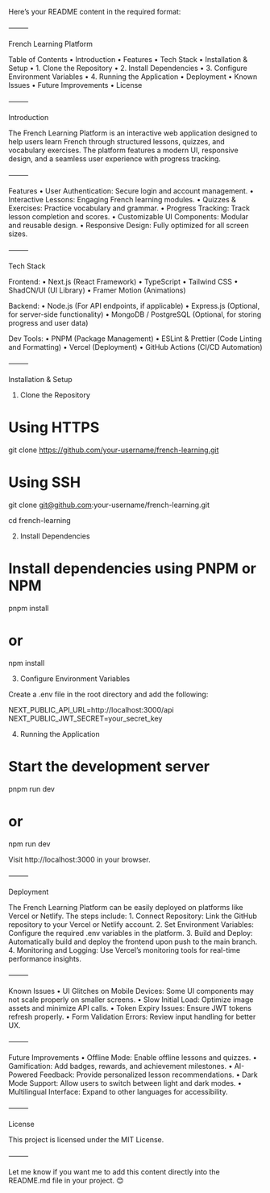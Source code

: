 Here’s your README content in the required format:

⸻

French Learning Platform

Table of Contents
	•	Introduction
	•	Features
	•	Tech Stack
	•	Installation & Setup
	•	1. Clone the Repository
	•	2. Install Dependencies
	•	3. Configure Environment Variables
	•	4. Running the Application
	•	Deployment
	•	Known Issues
	•	Future Improvements
	•	License

⸻

Introduction

The French Learning Platform is an interactive web application designed to help users learn French through structured lessons, quizzes, and vocabulary exercises. The platform features a modern UI, responsive design, and a seamless user experience with progress tracking.

⸻

Features
	•	User Authentication: Secure login and account management.
	•	Interactive Lessons: Engaging French learning modules.
	•	Quizzes & Exercises: Practice vocabulary and grammar.
	•	Progress Tracking: Track lesson completion and scores.
	•	Customizable UI Components: Modular and reusable design.
	•	Responsive Design: Fully optimized for all screen sizes.

⸻

Tech Stack

Frontend:
	•	Next.js (React Framework)
	•	TypeScript
	•	Tailwind CSS
	•	ShadCN/UI (UI Library)
	•	Framer Motion (Animations)

Backend:
	•	Node.js (For API endpoints, if applicable)
	•	Express.js (Optional, for server-side functionality)
	•	MongoDB / PostgreSQL (Optional, for storing progress and user data)

Dev Tools:
	•	PNPM (Package Management)
	•	ESLint & Prettier (Code Linting and Formatting)
	•	Vercel (Deployment)
	•	GitHub Actions (CI/CD Automation)

⸻

Installation & Setup

1. Clone the Repository

# Using HTTPS
git clone https://github.com/your-username/french-learning.git

# Using SSH
git clone git@github.com:your-username/french-learning.git

cd french-learning

2. Install Dependencies

# Install dependencies using PNPM or NPM
pnpm install
# or
npm install

3. Configure Environment Variables

Create a .env file in the root directory and add the following:

NEXT_PUBLIC_API_URL=http://localhost:3000/api
NEXT_PUBLIC_JWT_SECRET=your_secret_key

4. Running the Application

# Start the development server
pnpm run dev
# or
npm run dev

Visit http://localhost:3000 in your browser.

⸻

Deployment

The French Learning Platform can be easily deployed on platforms like Vercel or Netlify. The steps include:
	1.	Connect Repository: Link the GitHub repository to your Vercel or Netlify account.
	2.	Set Environment Variables: Configure the required .env variables in the platform.
	3.	Build and Deploy: Automatically build and deploy the frontend upon push to the main branch.
	4.	Monitoring and Logging: Use Vercel’s monitoring tools for real-time performance insights.

⸻

Known Issues
	•	UI Glitches on Mobile Devices: Some UI components may not scale properly on smaller screens.
	•	Slow Initial Load: Optimize image assets and minimize API calls.
	•	Token Expiry Issues: Ensure JWT tokens refresh properly.
	•	Form Validation Errors: Review input handling for better UX.

⸻

Future Improvements
	•	Offline Mode: Enable offline lessons and quizzes.
	•	Gamification: Add badges, rewards, and achievement milestones.
	•	AI-Powered Feedback: Provide personalized lesson recommendations.
	•	Dark Mode Support: Allow users to switch between light and dark modes.
	•	Multilingual Interface: Expand to other languages for accessibility.

⸻

License

This project is licensed under the MIT License.

⸻

Let me know if you want me to add this content directly into the README.md file in your project. 😊
